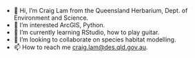 - 👋 Hi, I’m Craig Lam from the Queensland Herbarium, Dept. of Environment and Science.
- 👀 I’m interested ArcGIS, Python. 
- 🌱 I’m currently learning RStudio, how to play guitar.
- 💞️ I’m looking to collaborate on species habitat modelling.
- 📫 How to reach me craig.lam@des.qld.gov.au.

<!---
pielattes/pielattes is a ✨ special ✨ repository because its `README.md` (this file) appears on your GitHub profile.
You can click the Preview link to take a look at your changes.
--->

